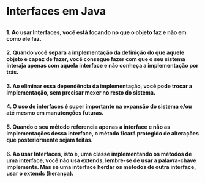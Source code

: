 # Interfaces em Java
##
#### 1. Ao usar Interfaces, você está focando no que o objeto faz e não em como ele faz.
#### 2. Quando você separa a implementação da definição do que aquele objeto é capaz de fazer, você consegue fazer com que o seu sistema interaja apenas com aquela interface e não conheça a implementação por trás.
#### 3. Ao eliminar essa dependência da implementação, você pode trocar a implementação, sem precisar mexer no resto do sistema.
#### 4. O uso de interfaces é super importante na expansão do sistema e/ou até mesmo em manutenções futuras.
#### 5. Quando o seu método referencia apenas a interface e não as implementações dessa interface, o método ficará protegido de alterações que posteriormente sejam feitas.
#### 6. Ao usar Interfaces, isto é, uma classe implementando os métodos de uma interface, você não usa extends, lembre-se de usar a palavra-chave implements. Mas se uma interface herdar os métodos de outra interface, usar o extends (herança).
